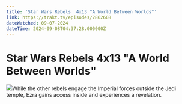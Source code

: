 ```yaml
---
title: 'Star Wars Rebels  4x13 "A World Between Worlds"' 
link: https://trakt.tv/episodes/2862608
dateWatched: 09-07-2024
dateTime: 2024-09-08T04:37:28.000000Z
---
```

# Star Wars Rebels  4x13 "A World Between Worlds"

![](https://walter-r2.trakt.tv/images/episodes/002/862/608/screenshots/thumb/a48779536e.jpg)While the other rebels engage the Imperial forces outside the Jedi temple, Ezra gains access inside and experiences a revelation.